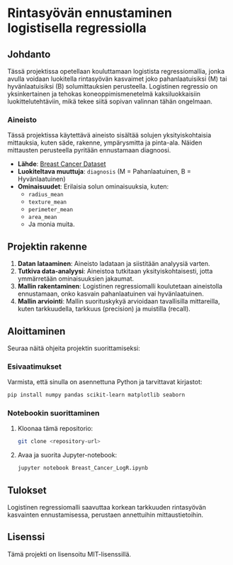 
# Rintasyövän ennustaminen logistisella regressiolla

## Johdanto

Tässä projektissa opetellaan kouluttamaan logistista regressiomallia, jonka avulla voidaan luokitella rintasyövän kasvaimet joko pahanlaatuisiksi (M) tai hyvänlaatuisiksi (B) solumittauksien perusteella. Logistinen regressio on yksinkertainen ja tehokas koneoppimismenetelmä kaksiluokkaisiin luokittelutehtäviin, mikä tekee siitä sopivan valinnan tähän ongelmaan.

### Aineisto

Tässä projektissa käytettävä aineisto sisältää solujen yksityiskohtaisia mittauksia, kuten säde, rakenne, ympärysmitta ja pinta-ala. Näiden mittausten perusteella pyritään ennustamaan diagnoosi.

- **Lähde**: [Breast Cancer Dataset](https://www.kaggle.com/uciml/breast-cancer-wisconsin-data)
- **Luokiteltava muuttuja**: `diagnosis` (M = Pahanlaatuinen, B = Hyvänlaatuinen)
- **Ominaisuudet**: Erilaisia solun ominaisuuksia, kuten:
  - `radius_mean`
  - `texture_mean`
  - `perimeter_mean`
  - `area_mean`
  - Ja monia muita.

## Projektin rakenne

1. **Datan lataaminen**: Aineisto ladataan ja siistitään analyysiä varten.
2. **Tutkiva data-analyysi**: Aineistoa tutkitaan yksityiskohtaisesti, jotta ymmärretään ominaisuuksien jakaumat.
3. **Mallin rakentaminen**: Logistinen regressiomalli koulutetaan aineistolla ennustamaan, onko kasvain pahanlaatuinen vai hyvänlaatuinen.
4. **Mallin arviointi**: Mallin suorituskykyä arvioidaan tavallisilla mittareilla, kuten tarkkuudella, tarkkuus (precision) ja muistilla (recall).

## Aloittaminen

Seuraa näitä ohjeita projektin suorittamiseksi:

### Esivaatimukset

Varmista, että sinulla on asennettuna Python ja tarvittavat kirjastot:

```bash
pip install numpy pandas scikit-learn matplotlib seaborn
```

### Notebookin suorittaminen

1. Kloonaa tämä repositorio:
   ```bash
   git clone <repository-url>
   ```
2. Avaa ja suorita Jupyter-notebook:
   ```bash
   jupyter notebook Breast_Cancer_LogR.ipynb
   ```

## Tulokset

Logistinen regressiomalli saavuttaa korkean tarkkuuden rintasyövän kasvainten ennustamisessa, perustaen annettuihin mittaustietoihin.

## Lisenssi

Tämä projekti on lisensoitu MIT-lisenssillä.
